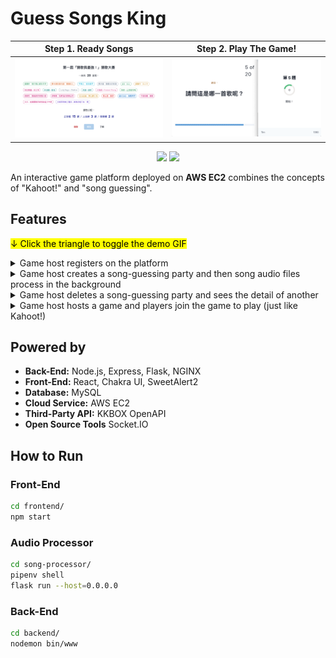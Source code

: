 # Guess Songs King

Step 1. Ready Songs            |  Step 2. Play The Game! 
:-------------------------:|:-------------------------:
![](demo/1.png)  |  ![](demo/2.png)

<p align=center>
    <a target="_blank" href="https://opensource.org/licenses/MIT" title="License: MIT"><img src="https://img.shields.io/badge/License-MIT-blue.svg"></a>
    <a target="_blank" href="http://makeapullrequest.com" title="PRs Welcome"><img src="https://img.shields.io/badge/PRs-welcome-brightgreen.svg"></a>
</p>

An interactive game platform deployed on **AWS EC2** combines the concepts of "Kahoot!" and "song guessing".

## Features
<mark>↓  Click the triangle to toggle the demo GIF</mark>
<details>
<summary>Game host registers on the platform</summary>
<br>
<img src="demo/1.gif" width="800">
</details>

<details>
<summary>Game host creates a song-guessing party and then song audio files process in the background</summary>
<br>
<img src="demo/2.gif" width="800">
</details>

<details>
<summary>Game host deletes a song-guessing party and sees the detail of another</summary>
<br>
<img src="demo/3.gif" width="800">
</details>

<details>
<summary>Game host hosts a game and players join the game to play (just like Kahoot!)</summary>
<br>
<img src="demo/4.gif" width="800">
</details>

## Powered by

- **Back-End:** Node.js, Express, Flask, NGINX
- **Front-End:** React, Chakra UI, SweetAlert2
- **Database:** MySQL
- **Cloud Service:** AWS EC2
- **Third-Party API:** KKBOX OpenAPI
- **Open Source Tools** Socket.IO

## How to Run

### Front-End
```bash
cd frontend/
npm start
```

### Audio Processor
```bash
cd song-processor/
pipenv shell
flask run --host=0.0.0.0
```

### Back-End
```bash
cd backend/
nodemon bin/www
```